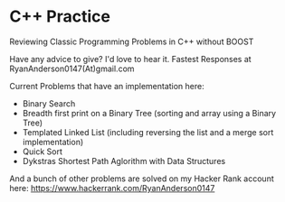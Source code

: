 # C++ Practice
Reviewing Classic Programming Problems in C++ without BOOST

Have any advice to give? I'd love to hear it. Fastest Responses at RyanAnderson0147(At)gmail.com



Current Problems that have an implementation here: 

<ul>
  <li>Binary Search </li>
  <li>Breadth first print on a Binary Tree (sorting and array using a Binary Tree) </li>
  <li>Templated Linked List (including reversing the list and a merge sort implementation)</li>
  <li>Quick Sort </li>
  <li>Dykstras Shortest Path Aglorithm with Data Structures</li> 
</ul>

And a bunch of other problems are solved on my Hacker Rank account here: 
https://www.hackerrank.com/RyanAnderson0147
